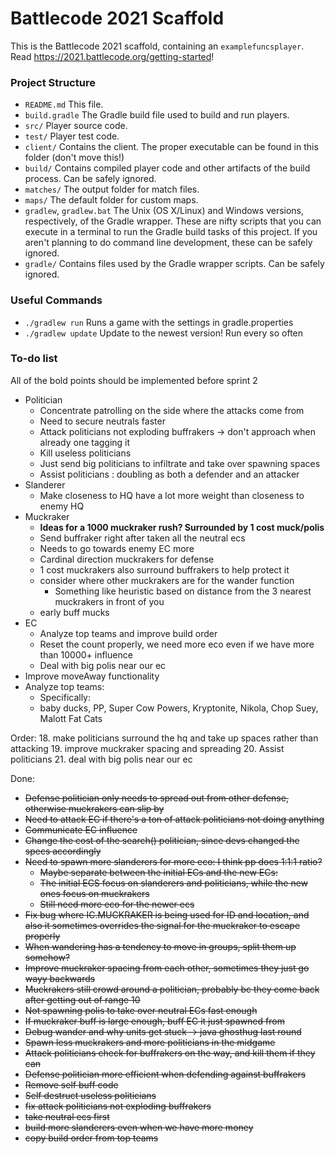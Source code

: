 # Battlecode 2021 Scaffold

This is the Battlecode 2021 scaffold, containing an `examplefuncsplayer`. Read https://2021.battlecode.org/getting-started!

### Project Structure

- `README.md`
    This file.
- `build.gradle`
    The Gradle build file used to build and run players.
- `src/`
    Player source code.
- `test/`
    Player test code.
- `client/`
    Contains the client. The proper executable can be found in this folder (don't move this!)
- `build/`
    Contains compiled player code and other artifacts of the build process. Can be safely ignored.
- `matches/`
    The output folder for match files.
- `maps/`
    The default folder for custom maps.
- `gradlew`, `gradlew.bat`
    The Unix (OS X/Linux) and Windows versions, respectively, of the Gradle wrapper. These are nifty scripts that you can execute in a terminal to run the Gradle build tasks of this project. If you aren't planning to do command line development, these can be safely ignored.
- `gradle/`
    Contains files used by the Gradle wrapper scripts. Can be safely ignored.


### Useful Commands

- `./gradlew run`
    Runs a game with the settings in gradle.properties
- `./gradlew update`
    Update to the newest version! Run every so often


### To-do list

All of the bold points should be implemented before sprint 2

- Politician
    - Concentrate patrolling on the side where the attacks come from
    - Need to secure neutrals faster
    - Attack politicians not exploding buffrakers -> don't approach when already one tagging it
    - Kill useless politicians
    - Just send big politicians to infiltrate and take over spawning spaces
    - Assist politicians : doubling as both a defender and an attacker
- Slanderer
    - Make closeness to HQ have a lot more weight than closeness to enemy HQ
- Muckraker
    - __Ideas for a 1000 muckraker rush? Surrounded by 1 cost muck/polis__
    - Send buffraker right after taken all the neutral ecs
    - Needs to go towards enemy EC more
    - Cardinal direction muckrakers for defense
    - 1 cost muckrakers also surround buffrakers to help protect it
    - consider where other muckrakers are for the wander function
        - Something like heuristic based on distance from the 3 nearest muckrakers in front of you
    - early buff mucks
- EC
    - Analyze top teams and improve build order
    - Reset the count properly, we need more eco even if we have more than 10000+ influence
    - Deal with big polis near our ec
- Improve moveAway functionality
- Analyze top teams:
    - Specifically:
    - baby ducks, PP, Super Cow Powers, Kryptonite, Nikola, Chop Suey, Malott Fat Cats

Order:
18. make politicians surround the hq and take up spaces rather than attacking
19. improve muckraker spacing and spreading
20. Assist politicians
21. deal with big polis near our ec




Done:
- ~~Defense politician only needs to spread out from other defense, otherwise muckrakers can slip by~~
- ~~Need to attack EC if there's a ton of attack politicians not doing anything~~
- ~~Communicate EC influence~~
- ~~Change the cost of the search() politician, since devs changed the specs accordingly~~
- ~~Need to spawn more slanderers for more eco: I think pp does 1:1:1 ratio?~~
    - ~~Maybe separate between the initial ECs and the new ECs:~~
    - ~~The initial ECS focus on slanderers and politicians, while the new ones focus on muckrakers~~
    - ~~Still need more eco for the newer ecs~~
- ~~Fix bug where IC.MUCKRAKER is being used for ID and location, and also it sometimes overrides the signal for the muckraker to escape properly~~
- ~~When wandering has a tendency to move in groups, split them up somehow?~~
- ~~Improve muckraker spacing from each other, sometimes they just go wayy backwards~~
- ~~Muckrakers still crowd around a politician, probably bc they come back after getting out of range 10~~
- ~~Not spawning polis to take over neutral ECs fast enough~~
- ~~If muckraker buff is large enough, buff EC it just spawned from~~
- ~~Debug wander and why units get stuck -> java ghosthug last round~~
- ~~Spawn less muckrakers and more politicians in the midgame~~
- ~~Attack politicians check for buffrakers on the way, and kill them if they can~~
- ~~Defense politician more efficient when defending against buffrakers~~
- ~~Remove self buff code~~
- ~~Self destruct useless politicians~~
- ~~fix attack politicians not exploding buffrakers~~
- ~~take neutral ecs first~~
- ~~build more slanderers even when we have more money~~
- ~~copy build order from top teams~~